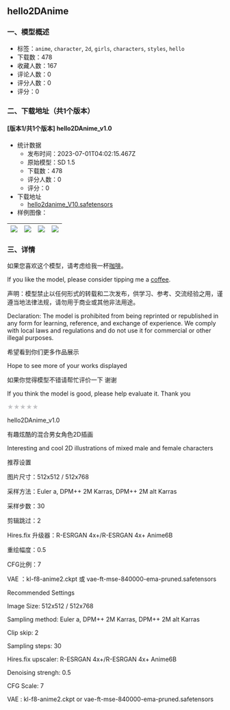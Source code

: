 ## hello2DAnime
### 一、模型概述

- 标签：`anime`, `character`, `2d`, `girls`, `characters`, `styles`, `hello`
- 下载数：478
- 收藏人数：167
- 评论人数：0
- 评分人数：0
- 评分：0

### 二、下载地址（共1个版本）

#### [版本1/共1个版本] hello2DAnime_v1.0

- 统计数据
  - 发布时间：2023-07-01T04:02:15.467Z
  - 原始模型：SD 1.5
  - 下载数：478
  - 评分人数：0
  - 评分：0
- 下载地址
  - [hello2danime_V10.safetensors](https://civitai.com/api/download/models/100625)
- 样例图像：

| <img src="https://image.civitai.com/xG1nkqKTMzGDvpLrqFT7WA/075c1bb4-f11d-462c-a87f-77e4ab758af0/width=450/1226852.jpeg" /> | <img src="https://image.civitai.com/xG1nkqKTMzGDvpLrqFT7WA/c64c3184-72a5-49b5-af76-a90f8269ded8/width=450/1226842.jpeg" /> | <img src="https://image.civitai.com/xG1nkqKTMzGDvpLrqFT7WA/72456613-f479-480a-8ada-b96ea0efb275/width=450/1226837.jpeg" /> | <img src="https://image.civitai.com/xG1nkqKTMzGDvpLrqFT7WA/68139cb2-8568-4b95-8425-b72cfa47398d/width=450/1226836.jpeg" /> |
| ---- | ---- | ---- | ---- |


### 三、详情
<p>如果您喜欢这个模型，请考虑给我一杯<a target="_blank" rel="ugc" href="https://ko-fi.com/hyaji">咖啡</a>。</p><p>If you like the model, please consider tipping me a <a target="_blank" rel="ugc" href="https://ko-fi.com/hyaji">coffee</a>.</p><p></p><p>声明：模型禁止以任何形式的转载和二次发布，供学习、参考、交流经验之用，谨遵当地法律法规，请勿用于商业或其他非法用途。</p><p>Declaration: The model is prohibited from being reprinted or republished in any form for learning, reference, and exchange of experience. We comply with local laws and regulations and do not use it for commercial or other illegal purposes.</p><p></p><p>希望看到你们更多作品展示</p><p>Hope to see more of your works displayed</p><p></p><p>如果你觉得模型不错请帮忙评价一下 谢谢</p><p>If you think the model is good, please help evaluate it. Thank you</p><p><span style="color:rgb(193, 194, 197)">★★★★★</span></p><p>hello2DAnime_v1.0</p><p>有趣炫酷的混合男女角色2D插画</p><p>Interesting and cool 2D illustrations of mixed male and female characters</p><p>推荐设置</p><p>图片尺寸：512x512 / 512x768</p><p>采样方法：Euler a, DPM++ 2M Karras, DPM++ 2M alt Karras</p><p>采样步数：30</p><p>剪辑跳过：2</p><p>Hires.fix 升级器：R-ESRGAN 4x+/R-ESRGAN 4x+ Anime6B</p><p>重绘幅度：0.5</p><p>CFG比例：7</p><p>VAE ：kl-f8-anime2.ckpt 或 vae-ft-mse-840000-ema-pruned.safetensors</p><p>Recommended Settings</p><p>Image Size: 512x512 / 512x768</p><p>Sampling method: Euler a, DPM++ 2M Karras, DPM++ 2M alt Karras</p><p>Clip skip: 2</p><p>Sampling steps: 30</p><p>Hires.fix upscaler: R-ESRGAN 4x+/R-ESRGAN 4x+ Anime6B</p><p>Denoising strengh: 0.5</p><p>CFG Scale: 7</p><p>VAE : kl-f8-anime2.ckpt or vae-ft-mse-840000-ema-pruned.safetensors</p>